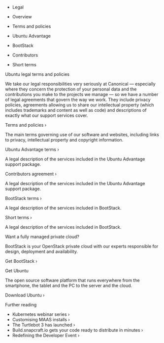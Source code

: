 *   Legal

*   Overview
*   Terms and policies
*   Ubuntu Advantage
*   BootStack
*   Contributors
*   Short terms

Ubuntu legal terms and policies

We take our legal responsibilities very seriously at Canonical — especially where they concern the protection of your personal data and the contributions you make to the projects we manage — so we have a number of legal agreements that govern the way we work. They include privacy policies, agreements allowing us to share our intellectual property (which includes trademarks and content as well as code) and descriptions of exactly what our support services cover.

Terms and policies ›

The main terms governing use of our software and websites, including links to privacy, intellectual property and copyright information.

Ubuntu Advantage terms ›

A legal description of the services included in the Ubuntu Advantage support package.

Contributors agreement ›

A legal description of the services included in the Ubuntu Advantage support package.

BootStack terms ›

A legal description of the services included in BootStack.

Short terms ›

A legal description of the services included in BootStack.

Want a fully managed private cloud?

BootStack is your OpenStack private cloud with our experts responsible for design, deployment and availability.

Get BootStack ›

Get Ubuntu

The open source software platform that runs everywhere from the smartphone, the tablet and the PC to the server and the cloud.

Download Ubuntu ›

Further reading

*   Kubernetes webinar series ›
*   Customising MAAS installs ›
*   The Turtlebot 3 has launched ›
*   Build.snapcraft.io gets your code ready to distribute in minutes ›
*   Redefining the Developer Event ›